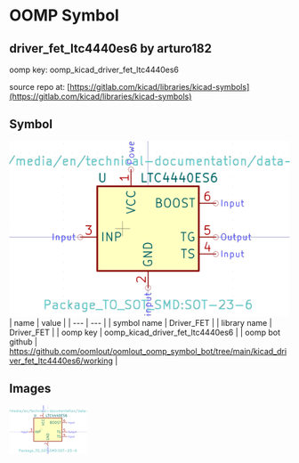 # OOMP Symbol  
## driver_fet_ltc4440es6  by arturo182  
  
oomp key: oomp_kicad_driver_fet_ltc4440es6  
  
source repo at: [https://gitlab.com/kicad/libraries/kicad-symbols](https://gitlab.com/kicad/libraries/kicad-symbols)  
## Symbol  
  
[![working.png](working_600.png)](working.png)  
| name | value | 
| --- | --- | 
| symbol name | Driver_FET | 
| library name | Driver_FET | 
| oomp key | oomp_kicad_driver_fet_ltc4440es6 | 
| oomp bot github | https://github.com/oomlout/oomlout_oomp_symbol_bot/tree/main/kicad_driver_fet_ltc4440es6/working | 
## Images  
  
[![working.png](working_140.png)](working.png)  
